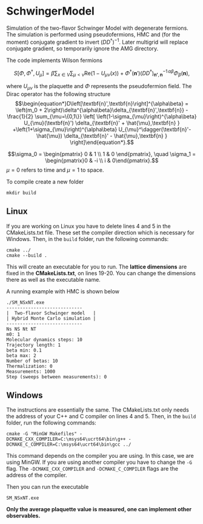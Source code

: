 # SchwingerModel

Simulation of the two-flavor Schwinger Model with degenerate fermions. The simulation is performed using pseudofermions, HMC and (for the moment) conjugate gradient to invert $(DD^\dagger)^{-1}$. Later multigrid will replace conjugate gradient, so temporarily ignore the AMG directory. 

The code implements Wilson fermions 

$$S[\Phi,\Phi^\dagger,U_\mu]=\beta\sum_{x\in V}\sum_{\mu<\nu}\textrm{Re}\left(1-U_{\mu\nu}(x)\right)+\Phi^\dagger(\textbf{n}') (DD^\dagger)_{\textbf{n'},\textbf{n}}^{-1\,\alpha\beta}\Phi_\beta(\textbf{n}),$$ 

where $U_{\mu\nu}$ is the plaquette and $\Phi$ represents the pseudofermion field. The Dirac operator has the following structure 
$$\begin{equation*}D\left[\textbf{n}',\textbf{n}\right]^{\alpha\beta} = \left(m_0 + 2\right)\delta^{\alpha\beta}\delta_{\textbf{n}',\textbf{n}} - \frac{1}{2} \sum_{\mu=\{0,1\}}
	\left[
		\left(1-\sigma_{\mu}\right)^{\alpha\beta} U_{\mu}(\textbf{n}') \delta_{\textbf{n}' + \hat{\mu},\textbf{n} }
		+\left(1+\sigma_{\mu}\right)^{\alpha\beta} U_{\mu}^\dagger(\textbf{n}'-\hat{\mu}) \delta_{\textbf{n}' - \hat{\mu},\textbf{n} }
	\right]\end{equation*}.$$

$$\sigma_0 = \begin{pmatrix} 0 & 1 \\ 1 & 0 \end{pmatrix}, \quad \sigma_1 = \begin{pmatrix}0 & -i \\ i & 0\end{pmatrix}.$$ 
$\mu=0$ refers to time and $\mu=1$ to space. 


To compile create a new folder 

```
mkdir build
```

## Linux
If you are working on Linux you have to delete lines 4 and 5 in the CMakeLists.txt file. 
These set the compiler direction which is necessary for Windows. Then, in the `build` folder, run the following commands:

```
cmake ../
cmake --build .
```

This will create an executable for you to run. The **lattice dimensions** are fixed in the **CMakeLists.txt**, on lines 19-20. 
You can change the dimensions there as well as the executable name.

A running example with HMC is shown below

```
./SM_NSxNT.exe
----------------------------
|  Two-flavor Schwinger model   |
| Hybrid Monte Carlo simulation |
----------------------------
Ns NS Nt NT
m0: 1
Molecular dynamics steps: 10
Trajectory length: 1
beta min: 0.1
beta max: 2
Number of betas: 10
Thermalization: 0
Measurements: 1000
Step (sweeps between measurements): 0
```

## Windows

The instructions are essentially the same. The CMakeLists.txt only needs the address of your C++ and C compiler on lines 4 and 5. 
Then, in the `build` folder, run the following commands:
```
cmake -G "MinGW Makefiles" -DCMAKE_CXX_COMPILER=C:\msys64\ucrt64\bin\g++ -DCMAKE_C_COMPILER=C:\msys64\ucrt64\bin\gcc ../
```

 This command depends on the compiler you are using. In this case, we are using MinGW. If you are using another compiler 
 you have to change the `-G` flag. The `-DCMAKE_CXX_COMPILER` and `-DCMAKE_C_COMPILER` flags are the address of the compiler.

Then you can run the executable

```
SM_NSxNT.exe
```

**Only the average plaquette value is measured, one can implement other observables.**